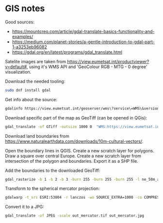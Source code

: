 # GIS notes

Good sources:

* <https://mountcreo.com/article/gdal-translate-basics-functionality-and-examples/>
* <https://medium.com/planet-stories/a-gentle-introduction-to-gdal-part-1-a3253eb96082>
* <https://gdal.org/en/latest/programs/gdal_translate.html>

Satelite images are taken from <https://view.eumetsat.int/productviewer?v=default#>, using it's WMS API and 'GeoColour RGB - MTG - 0 degree' visualization.

Download the needed tooling:

```sh
sudo dnf install gdal
```

Get info about the source:

```sh
gdalinfo https://view.eumetsat.int/geoserver/wms\?service\=WMS\&version\=1.3.0 | grep 71
```

Download specific part of the map as GeoTiff (can be opened in QGis):

```sh
gdal_translate -of GTiff -outsize 1000 0  "WMS:https://view.eumetsat.int/geoserver/ows?SERVICE=WMS&VERSION=1.3.0&REQUEST=GetMap&LAYERS=mtg_fd%3Argb_geocolour&CRS=CRS:84&BBOX=10.2777938842773,48.3506393432617,20.2807235717773,52.3563919067383&FORMAT=image/jpeg&TILESIZE=256&OVERVIEWCOUNT=17&MINRESOLUTION=0.0000053644180298&TILED=true" out.tif
```

Download land boundaries from <https://www.naturalearthdata.com/downloads/10m-cultural-vectors/>.

Open the boundary lines in QGIS. Create a new scratch layer for polygons. Draw a square over central Europe. Create a new scratch layer from intersection of the polygon and boundaries. Export it as a SHP file.

Add the boundaries to the downloaded GeoTiff:

```sh
gdal_rasterize -b 1 -b 2 -b 3 -burn 255 -burn 255 -burn 255 -l ne_50m_admin_0_boundary_lines_land ne_50m_admin_0_boundary_lines_land.shp out.tif
```

Transform to the spherical mercator projection:

```sh
gdalwarp -t_srs ESRI:53004 -r lanczos -wo SOURCE_EXTRA=1000 -co COMPRESS=LZW out.tif out_mercator.tif
```

Convert it to a JPG:

```sh
gdal_translate -of JPEG -scale out_mercator.tif out_mercator.jpg
```
